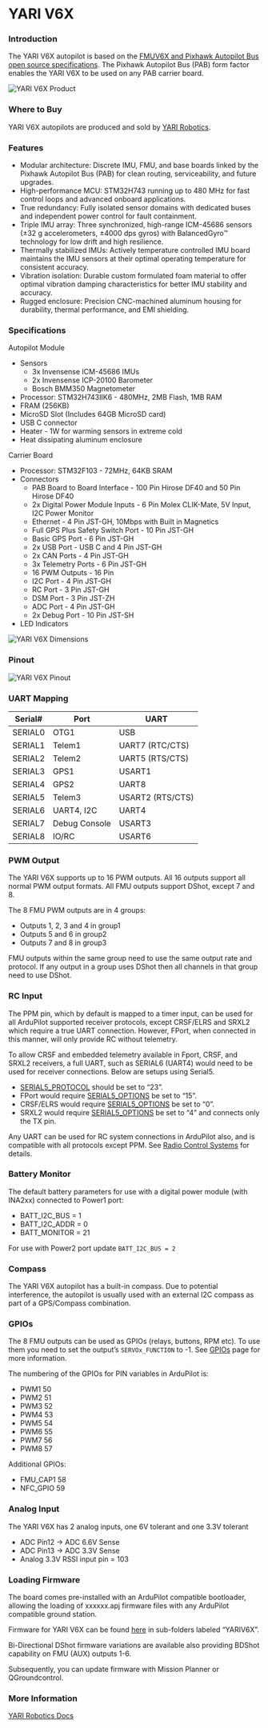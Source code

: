 # YARI V6X

### Introduction
The YARI V6X autopilot is based on the [FMUV6X and Pixhawk Autopilot Bus open source specifications](https://github.com/pixhawk/Pixhawk-Standards). The Pixhawk Autopilot Bus (PAB) form factor enables the YARI V6X to be used on any PAB carrier board.

![YARI V6X Product](yariv6x-product.jpg)

### Where to Buy
YARI V6X autopilots are produced and sold by [YARI Robotics](https://yarirobotics.com).

### Features
- Modular architecture: Discrete IMU, FMU, and base boards linked by the Pixhawk Autopilot Bus (PAB) for clean routing, serviceability, and future upgrades.
- High-performance MCU: STM32H743 running up to 480 MHz for fast control loops and advanced onboard applications.
- True redundancy: Fully isolated sensor domains with dedicated buses and independent power control for fault containment.
- Triple IMU array: Three synchronized, high-range ICM-45686 sensors (±32 g accelerometers, ±4000 dps gyros) with BalancedGyro™ technology for low drift and high resilience.
- Thermally stabilized IMUs: Actively temperature controlled IMU board maintains the IMU sensors at their optimal operating temperature for consistent accuracy.
- Vibration isolation: Durable custom formulated foam material to offer optimal vibration damping characteristics for better IMU stability and accuracy.
- Rugged enclosure: Precision CNC-machined aluminum housing for durability, thermal performance, and EMI shielding.

### Specifications

Autopilot Module
- Sensors
    - 3x Invensense ICM-45686 IMUs
    - 2x Invensense ICP-20100 Barometer
    - Bosch BMM350 Magnetometer
- Processor: STM32H743IIK6 - 480MHz, 2MB Flash, 1MB RAM
- FRAM (256KB)
- MicroSD Slot (Includes 64GB MicroSD card)
- USB C connector
- Heater - 1W for warming sensors in extreme cold
- Heat dissipating aluminum enclosure

Carrier Board
- Processor: STM32F103 - 72MHz, 64KB SRAM
- Connectors
    - PAB Board to Board Interface - 100 Pin Hirose DF40 and 50 Pin Hirose DF40
    - 2x Digital Power Module Inputs - 6 Pin Molex CLIK-Mate, 5V Input, I2C Power Monitor
    - Ethernet - 4 Pin JST-GH, 10Mbps with Built in Magnetics
    - Full GPS Plus Safety Switch Port - 10 Pin JST-GH
    - Basic GPS Port - 6 Pin JST-GH
    - 2x USB Port - USB C and 4 Pin JST-GH
    - 2x CAN Ports - 4 Pin JST-GH
    - 3x Telemetry Ports - 6 Pin JST-GH
    - 16 PWM Outputs - 16 Pin
    - I2C Port - 4 Pin JST-GH
    - RC Port - 3 Pin JST-GH
    - DSM Port - 3 Pin JST-ZH
    - ADC Port - 4 Pin JST-GH
    - 2x Debug Port - 10 Pin JST-SH
- LED Indicators

![YARI V6X Dimensions](yariv6x-dimensions.jpg)

### Pinout

![YARI V6X Pinout](yariv6x-pinout.jpg)

### UART Mapping

| Serial# | Port            | UART              |
|---------|-----------------|-------------------|
| SERIAL0 | OTG1            | USB               |
| SERIAL1 | Telem1          | UART7 (RTC/CTS)   |
| SERIAL2 | Telem2          | UART5 (RTS/CTS)   |
| SERIAL3 | GPS1            | USART1            |
| SERIAL4 | GPS2            | UART8             |
| SERIAL5 | Telem3          | USART2 (RTS/CTS)  |
| SERIAL6 | UART4, I2C      | UART4            |
| SERIAL7 | Debug Console   | USART3            |
| SERIAL8 | IO/RC           | USART6            |

### PWM Output
The YARI V6X supports up to 16 PWM outputs. All 16 outputs support all normal PWM output formats. All FMU outputs support DShot, except 7 and 8.

The 8 FMU PWM outputs are in 4 groups:
- Outputs 1, 2, 3 and 4 in group1
- Outputs 5 and 6 in group2
- Outputs 7 and 8 in group3

FMU outputs within the same group need to use the same output rate and protocol. If any output in a group uses DShot then all channels in that group need to use DShot.

### RC Input
The PPM pin, which by default is mapped to a timer input, can be used for all ArduPilot supported receiver protocols, except CRSF/ELRS and SRXL2 which require a true UART connection. However, FPort, when connected in this manner, will only provide RC without telemetry.

To allow CRSF and embedded telemetry available in Fport, CRSF, and SRXL2 receivers, a full UART, such as SERIAL6 (UART4) would need to be used for receiver connections. Below are setups using Serial5.

- [SERIAL5_PROTOCOL](https://ardupilot.org/copter/docs/parameters.html#serial5-protocol) should be set to “23”.
- FPort would require [SERIAL5_OPTIONS](https://ardupilot.org/copter/docs/parameters.html#serial5-options) be set to “15”.
- CRSF/ELRS would require [SERIAL5_OPTIONS](https://ardupilot.org/copter/docs/parameters.html#serial5-options) be set to “0”.
- SRXL2 would require [SERIAL5_OPTIONS](https://ardupilot.org/copter/docs/parameters.html#serial5-options) be set to “4” and connects only the TX pin.

Any UART can be used for RC system connections in ArduPilot also, and is compatible with all protocols except PPM. See [Radio Control Systems](https://ardupilot.org/copter/docs/common-rc-systems.html#common-rc-systems) for details.

### Battery Monitor
The default battery parameters for use with a digital power module (with INA2xx) connected to Power1 port:
- BATT_I2C_BUS = 1
- BATT_I2C_ADDR = 0
- BATT_MONITOR = 21

For use with Power2 port update `BATT_I2C_BUS = 2`

### Compass
The YARI V6X autopilot has a built-in compass. Due to potential interference, the autopilot is usually used with an external I2C compass as part of a GPS/Compass combination.

### GPIOs
The 8 FMU outputs can be used as GPIOs (relays, buttons, RPM etc). To use them you need to set the output’s `SERVOx_FUNCTION` to -1. See [GPIOs](https://ardupilot.org/copter/docs/common-gpios.html#common-gpios) page for more information.

The numbering of the GPIOs for PIN variables in ArduPilot is:
- PWM1 50
- PWM2 51
- PWM3 52
- PWM4 53
- PWM5 54
- PWM6 55
- PWM7 56
- PWM8 57

Additional GPIOs:
- FMU_CAP1 58
- NFC_GPIO 59

### Analog Input
The YARI V6X has 2 analog inputs, one 6V tolerant and one 3.3V tolerant
- ADC Pin12 -> ADC 6.6V Sense
- ADC Pin13 -> ADC 3.3V Sense
- Analog 3.3V RSSI input pin = 103

### Loading Firmware
The board comes pre-installed with an ArduPilot compatible bootloader, allowing the loading of xxxxxx.apj firmware files with any ArduPilot compatible ground station.

Firmware for YARI V6X can be found [here](https://firmware.ardupilot.org) in sub-folders labeled “YARIV6X”.

Bi-Directional DShot firmware variations are available also providing BDShot capability on FMU (AUX) outputs 1-6.

Subsequently, you can update firmware with Mission Planner or QGroundcontrol.

### More Information
[YARI Robotics Docs](https://yari-robotics.gitbook.io)